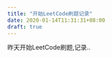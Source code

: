 ```yaml
---
title: "开始LeetCode刷题记录"
date: 2020-01-14T11:31:31+08:00
draft: true
---
```


昨天开始LeetCode刷题,记录..
<!--more-->


